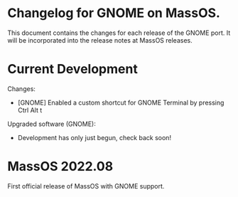 # Changelog for GNOME on MassOS.
This document contains the changes for each release of the GNOME port. It will be incorporated into the release notes at MassOS releases.

# Current Development
Changes:

- [GNOME] Enabled a custom shortcut for GNOME Terminal by pressing Ctrl Alt t 

Upgraded software (GNOME):

- Development has only just begun, check back soon!

# MassOS 2022.08
First official release of MassOS with GNOME support.
